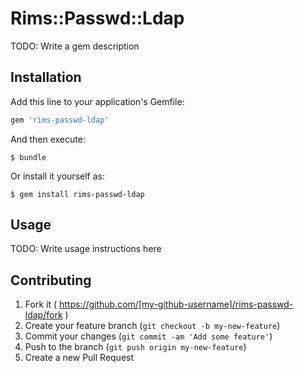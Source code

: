 # Rims::Passwd::Ldap

TODO: Write a gem description

## Installation

Add this line to your application's Gemfile:

```ruby
gem 'rims-passwd-ldap'
```

And then execute:

    $ bundle

Or install it yourself as:

    $ gem install rims-passwd-ldap

## Usage

TODO: Write usage instructions here

## Contributing

1. Fork it ( https://github.com/[my-github-username]/rims-passwd-ldap/fork )
2. Create your feature branch (`git checkout -b my-new-feature`)
3. Commit your changes (`git commit -am 'Add some feature'`)
4. Push to the branch (`git push origin my-new-feature`)
5. Create a new Pull Request
